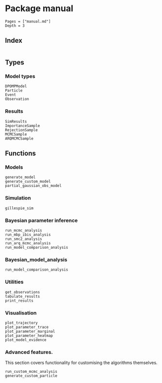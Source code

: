 # Package manual
```@contents
Pages = ["manual.md"]
Depth = 3
```

## Index
```@index
```

## Types

### Model types
```@docs
DPOMPModel
Particle
Event
Observation
```

### Results
```@docs
SimResults
ImportanceSample
RejectionSample
MCMCSample
ARQMCMCSample
```

## Functions

### Models
```@docs
generate_model
generate_custom_model
partial_gaussian_obs_model
```

### Simulation
```@docs
gillespie_sim
```

### Bayesian parameter inference

```@docs
run_mcmc_analysis
run_mbp_ibis_analysis
run_smc2_analysis
run_arq_mcmc_analysis
run_model_comparison_analysis
```

### Bayesian_model_analysis

```@docs
run_model_comparison_analysis
```

### Utilities
```@docs
get_observations
tabulate_results
print_results
```

### Visualisation

```@docs
plot_trajectory
plot_parameter_trace
plot_parameter_marginal
plot_parameter_heatmap
plot_model_evidence
```

### Advanced features.
This section covers functionality for customising the algorithms themselves.

```@docs
run_custom_mcmc_analysis
generate_custom_particle
```
